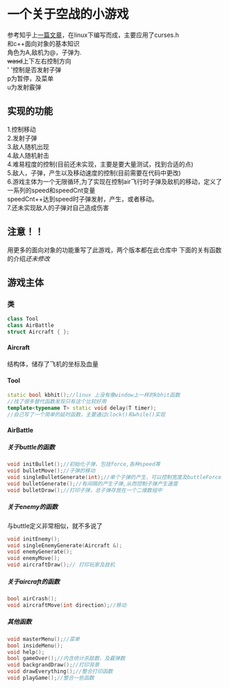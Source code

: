 # 一个关于空战的小游戏
参考知乎上[一篇文章](https://zhuanlan.zhihu.com/p/24798125)，在linux下编写而成，主要应用了curses.h  
和c++面向对象的基本知识  
角色为A,敌机为@，子弹为.  
~~wasd~~上下左右控制方向  
' '控制是否发射子弹  
p为暂停，及菜单  
u为发射霰弹  
## 实现的功能
1.控制移动  
2.发射子弹   
3.敌人随机出现  
4.敌人随机射击  
4.难易程度的控制(目前还未实现，主要是要大量测试，找到合适的点)  
5.敌人，子弹，产生以及移动速度的控制(目前需要在代码中更改)  
6.游戏主体为一个无限循环,为了实现在控制air飞行时子弹及敌机的移动，定义了一系列的speed和speedCnt变量  
speedCnt++达到speed时子弹发射，产生，或者移动。  
7.还未实现敌人的子弹对自己造成伤害  
## 注意！！
用更多的面向对象的功能重写了此游戏，两个版本都在此仓库中
下面的关有函数的介绍*还未修改*
## 游戏主体
### 类
```c++
class Tool
class AirBattle
struct Aircraft { };
```
#### Aircraft
结构体，储存了飞机的坐标及血量
#### Tool
```c++
static bool kbhit();//linux 上没有像window上一样的kbhit函数
//找了很多替代函数发现只有这个比较好用
template<typename T> static void delay(T timer);
//自己写了一个简单的延时函数，主要通过clock()和while()实现
```
#### AirBattle
##### 关于buttle的函数
```c++
void initBullet();//初始化子弹，包括force,各种speed等
void bulletMove();//子弹的移动
void singleBulletGenerate(int);//单个子弹的产生，可以控制宽度及buttleForce
void bulletGenerate();//有间隔的产生子弹,从而控制子弹产生速度
void bulletDraw();//打印子弹，总子弹存放在一个二维数组中

```
##### 关于enemy的函数
与buttle定义非常相似，就不多说了
```c++
void initEnemy();
void singleEnemyGenerate(Aircraft &);
void enemyGenerate();
void enemyMove();
void aircraftDraw();// 打印玩家及敌机
```
##### 关于aircraft的函数
```c++
bool airCrash();
void aircraftMove(int direction);//移动
```
##### 其他函数
```c++
void masterMenu();//菜单
bool insideMenu();
void help();
bool gameOver();//内含统计杀敌数，及霰弹数
void backgrandDraw();//打印背景
void drawEverything();//整合打印函数
void playGame();//整合一些函数
```

